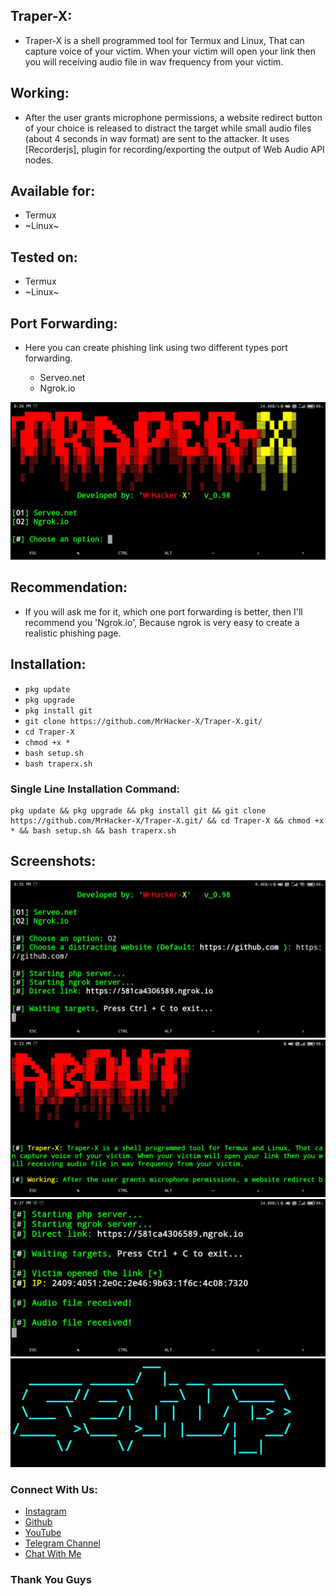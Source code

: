 ## Traper-X:
+ Traper-X is a shell programmed tool for Termux and Linux, That can capture voice of your victim. When your victim will open your link then you will receiving audio file in wav frequency from your victim.

## Working:
+ After the user grants microphone permissions, a website redirect button of your choice is released to distract the target while small audio files (about 4 seconds in wav format) are sent to the attacker. It uses [Recorderjs], plugin for recording/exporting the output of Web Audio API nodes.

## Available for:
+ Termux
+ ~Linux~

## Tested on:
+ Termux
+ ~Linux~

## Port Forwarding:
+ Here you can create phishing link using two different types port forwarding.

    + Serveo.net
    + Ngrok.io

![photo](https://github.com/MrHacker-X/Traper-X/blob/main/img/firstlook.jpg)

## Recommendation:
+ If you will ask me for it, which one port forwarding is better, then I'll recommend you 'Ngrok.io', Because ngrok is very easy to create a realistic phishing page.

## Installation:
+ ``` pkg update ```
+ ``` pkg upgrade ```
+ ``` pkg install git ```
+ ``` git clone https://github.com/MrHacker-X/Traper-X.git/ ```
+ ``` cd Traper-X ```
+ ``` chmod +x * ```
+ ``` bash setup.sh ```
+ ``` bash traperx.sh ```

### Single Line Installation Command:

``` 
pkg update && pkg upgrade && pkg install git && git clone https://github.com/MrHacker-X/Traper-X.git/ && cd Traper-X && chmod +x * && bash setup.sh && bash traperx.sh 
```

## Screenshots:

![photo](https://github.com/MrHacker-X/Traper-X/blob/main/img/link.jpg)
![photo](https://github.com/MrHacker-X/Traper-X/blob/main/img/about.jpg)
![photo](https://github.com/MrHacker-X/Traper-X/blob/main/img/audiofile.jpg)
![photo](https://github.com/MrHacker-X/Traper-X/blob/main/img/setup.jpg)

### Connect With Us:

+ [Instagram](https://instagram.com/mrhacker.x/)
+ [Github](https://github.com/MrHacker-X/)
+ [YouTube](https://youtube.com/c/MrAlexxx/)
+ [Telegram Channel](https://t.me/mrhackersx/)
+ [Chat With Me](https://t.me/hacker1x/)

### Thank You Guys

